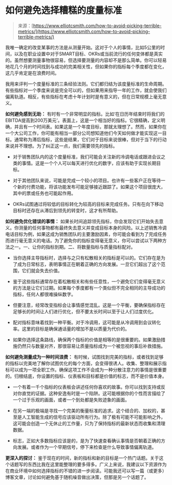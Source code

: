 <!--yml

分类：未分类

date: 2024-05-27 14:36:58

-->

# 如何避免选择糟糕的度量标准

> 来源：[https://www.elliotcsmith.com/how-to-avoid-picking-terrible-metrics/](https://www.elliotcsmith.com/how-to-avoid-picking-terrible-metrics/)

我唯一确定的改变某事的方法是从测量开始。这对于个人的事情，比如5公里的时间，以及在职业设置中对于SMART目标、OKRs或当前流行的任何变体都是真实的。虽然想要测量事物很容易，但选择要测量的内容却不是那么简单。你可以轻易地花几个月的时间找到与成功的完美相关性，但如果你的指标每个季度都在变化，这几乎肯定是在浪费时间。

我用来评判一个度量标准的三条经验法则。它们都归结为该度量标准的生命周期。有些指标对一个季度来说是完全可以的，但如果用来指导一年的工作，就会使我们偏离轨道。相反，有些指标在考虑十年计划时是有意义的，但在日常规模上毫无意义。

**如何避免感到无助：** 有时有一个非常明显的指标。比如‘在日历年结束时将我们的EBITDA提高到200万美元’。表面上，这是一个相当好的指标。它很精确，定义明确，并且有一个时间表。如果这是一个年度目标，那就太理想了。然而，如果你在一个大公司工作，你可能有相当一部分公司想知道他们今天如何做才能实现这一目标。通常称为滞后指标，这些是结果，它们对于目标来说很棒，但对于当下的行动来说并不理想。为了纠正这一点，我们需要领先的指标。

+   对于销售团队内的这个度量标准，我们可能会关注新的冷调电话或跟进会议之类的事情。这是一个个人可以每天进行优化的数字，应该有助于实现长期目标。

+   对于其他团队来说，可能是完成一个较小的项目。也许有一些客户正在等待一个新的付费功能，将该功能发布可能足够接近跟踪了。如果这个项目很庞大，其中的票或任务也可能起作用。

+   OKRs试图通过将较低的目标转化为较高的目标来完成任务。只有在向下移动目标时还存在从滞后到领先的转变时，这才有所帮助。

**如何避免优化错误的事情：** 如果长时间追踪领先指标，你会发现它们开始失去意义。你测量的任何事物都有最终失去意义并变成目标本身的风险。以上述销售冷调电话目标为例，如果这成为销售团队的主要激励因素，你可能会看到为了完成任务而进行毫无意义的电话。为了避免你的指标变得毫无意义，你可以尝试以下两种方法之一。一、让你的指标到期。二、将数量指标与质量指标配对。

+   当你选择主导指标时，选择与之只有松散相关的指标是可以的。它们存在是为了成为日常标志，表明事情正在朝着正确的方向发展。一旦它们超出了这个范围，它们就会失去价值。

+   鉴于这些指标通常存在着松散相关和有些任意性，一个避免它们变得毫无意义的方法是让它们过期。如果每个季度都有一个类似但不完全相同的主导成功的指标，任何人都很难操纵数字。

+   但要注意，经常改变指标会让事情感觉混乱。这是一个平衡，要确保指标存在足够长的时间让人们进行优化，但不要太长时间以至于让人们过度优化。

+   配对指标意味着找到一种平衡。对于冷调用，这可能是从冷调用到会议转化率。这里的目标是确保通话量的增加不是以质量为代价的。

+   如果你选择这条路线，确保两个指标的价值是相等的是很重要的。如果激励措施仍然只与数量对齐，那很容易让质量指标成为一个被忽视的事后补救措施。

**如何避免测量成为一种时间浪费：** 有时候，试图找到完美的指标，或者找到足够的指标以完美地了解你试图优化的每个方面，会变得很诱人。收集、整理和展示指标可以成为一项全职工作。确保这项工作不会成为一种分散注意力的事情是很重要的。归根结底，你设置的指标、仪表板和目标都是价值的标志，而不是价值本身。

+   一个有着一千个指标的仪表板会讲述任何你喜欢的故事。你可以找到支持或反对你直觉的证据。这种安逸有时是一个陷阱。这可能根据你的个性而言描绘了一个过于乐观的画面，或者一个到处都是失败迹象的画面。

+   在另一端的极端是寻找一个完美的衡量标准的追求。这个结合的、加权的，甚至是人工智能生成的信号应该驱动所有行为。除了极有可能不可能影响之外，这可能会创造一个无休止的工作量，只为了保持指标的最新状态而收集和清理数据。

+   标志，正如大多数指标应该是的，是为了快速查看确认事情是否朝着正确的方向发展。或者作为一个早期信号，停下来检查是什么导致事情偏离轨道。

**更深入的探讨：** 鉴于现在的时间，新的指标和新的目标是一个热门话题。关于这个话题写的东西比我在这里能整理的要多得多。广义上来说，我建议以下资源作为在商业环境中如何选择指标的不错的进一步阅读。可能我还可以写一篇（或更多）博客文章，讨论如何避免基于随机噪音做出决策，但那是另一个话题了。
